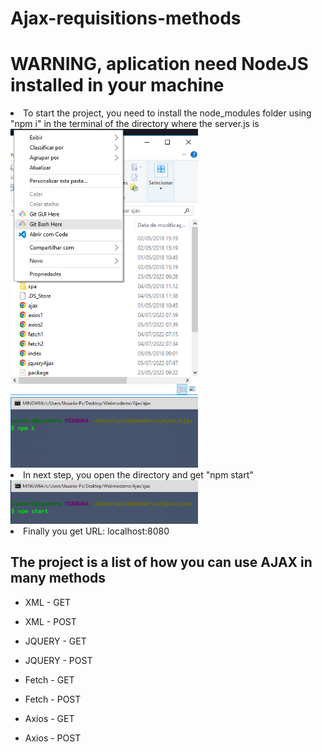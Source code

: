 # Ajax-requisitions-methods


<h1>WARNING, aplication need NodeJS installed in your machine</h1>

<li> To start the project, you need to install the node_modules folder using "npm i" in the terminal of the directory where the server.js is </li>

<img src="https://raw.githubusercontent.com/leanluizz/Ajax-requisitions-methods/principal/temp.png" width="300vw" alt="gitBash"/>

<img src="https://raw.githubusercontent.com/leanluizz/Ajax-requisitions-methods/principal/temp2.png" width="300vw" alt="npm-i"/>

<li> In next step, you open the directory and get "npm start" </li>

<img src="https://raw.githubusercontent.com/leanluizz/Ajax-requisitions-methods/principal/temp%203.png" width="300vw" alt="npm start"/>

<li> Finally you get URL: localhost:8080</li>

<h2> The project is a list of how you can use AJAX in many methods </h2>

- XML - GET

- XML - POST

- JQUERY - GET

- JQUERY - POST

- Fetch - GET

- Fetch - POST

- Axios - GET

- Axios - POST
